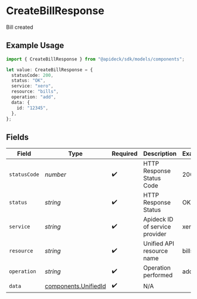# CreateBillResponse

Bill created

## Example Usage

```typescript
import { CreateBillResponse } from "@apideck/sdk/models/components";

let value: CreateBillResponse = {
  statusCode: 200,
  status: "OK",
  service: "xero",
  resource: "bills",
  operation: "add",
  data: {
    id: "12345",
  },
};
```

## Fields

| Field                                                        | Type                                                         | Required                                                     | Description                                                  | Example                                                      |
| ------------------------------------------------------------ | ------------------------------------------------------------ | ------------------------------------------------------------ | ------------------------------------------------------------ | ------------------------------------------------------------ |
| `statusCode`                                                 | *number*                                                     | :heavy_check_mark:                                           | HTTP Response Status Code                                    | 200                                                          |
| `status`                                                     | *string*                                                     | :heavy_check_mark:                                           | HTTP Response Status                                         | OK                                                           |
| `service`                                                    | *string*                                                     | :heavy_check_mark:                                           | Apideck ID of service provider                               | xero                                                         |
| `resource`                                                   | *string*                                                     | :heavy_check_mark:                                           | Unified API resource name                                    | bills                                                        |
| `operation`                                                  | *string*                                                     | :heavy_check_mark:                                           | Operation performed                                          | add                                                          |
| `data`                                                       | [components.UnifiedId](../../models/components/unifiedid.md) | :heavy_check_mark:                                           | N/A                                                          |                                                              |